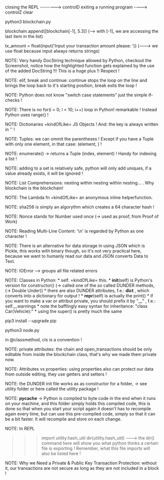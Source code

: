 closing the REPL --------> controlD
exiting a running program ----> controlZ 
clear

python3 blockchain.py

blockchain.append([blockchain[-1], 5.3])   (--> with [-1], we are accessing the last item in the list)

tx_amount = float(input('Input your transaction amount please: '))            (---> we use float because input always returns strings)

NOTE: Very handy DocString technique allowed by Python, checkout the Screenshot, notice how the highlighted function gets explained
by the use of the added DocString !!! This is a huge plus !! Respect !

NOTE: elif, break and continue: continue stops the loop on the line and brings the loop back to it's starting position, break exits the loop !

NOTE: Python does not know "switch case statements" just the simple if-checks !

NOTE: There is no for(i = 0; i < 10; i++) loop in Python! remarkable ! Instead Python uses range() !

NOTE: Dictionaries =kindOfLike= JS Objects ! And: the key is always written in '' !

NOTE: Tuples: we can ommit the parentheses ! Except if you have a Tuple with only one element, in that case:  (element, ) !

NOTE: enumerate() -> returns a Tuple (index, element) ! Handy for indexing a list !

NOTE: adding to a set is relatively safe, python will only add uniques, if a value already exists, it will be ignored !

NOTE: List Comprehensions: nesting within nesting within nesting... . Why blockchain is the blockchain! 

NOTE: The Lambda fn =kindOfLike= an anonymous inline helperfunction.

NOTE: sha256 is simply an algorythm which creates a 64 character hash !

NOTE: Nonce stands for Number used once (-> used as proof, from Proof of Work)

NOTE: Reading Multi-Line Content: '\n' is regarded by Python as one character !

NOTE: There is an alternative for data storage in using JSON which is Pickle, this works with binary though, so it's not very practical here, because we
want to humanly read our data and JSON converts Data to Text.

NOTE: IOError --> groups all file related errors

NOTE: Classes in Python:
    * self. =kindOfLike= this.
    * __init__(self) is Python's version for constructor()        (-> called one of the so called DUNDER methods, (-> Double Under))
    * there are also DUNDER attributes, f.e.: __dict__ , which converts into a dictionary for output !
    * __repr__(self) is actually the print()
    * if you want to make a var or attribut private, you should prefix it by "__" , f.e.: self.__warnings
    * note the bafflingly easy syntax for inheritance: "class Car(Vehicle):"
    * using the super() is pretty much the same

pip3 install --upgrade pip

python3 node.py

in @classmethod, cls is a convention !

NOTE: private attributes: the chain and open_transactions should be only editable from inside the blockchain class, that's why we made them private now.

NOTE: Attributes vs properties: using properties also can protect our data from outside editing, they use getters and setters !

NOTE: the DUNDER init file works as as constructor for a folder, -> see utility folder or here called the utility package !

NOTE: __pycache__ -> Python is compiled to byte code in the end when it runs on your machine, and this folder simply holds this compiled code, this
is done so that when you start your script again it doesn't has to recompile again every time, but can use this pre-compiled code, simply so that 
it can be a bit faster. It will recompile and store on each change.

NOTE:
In REPL
>>> import utility.hash_util
>>> dir(utility.hash_util)
---> the dir() command here will show you what python thinks a certain file is exporting ! Remember, what this file imports will also be listed here !

NOTE: Why we Need a Private & Public Key Transaction Protection: without it, our transactions are not secure as long as they are not included in a block !